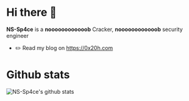 # Hi there 👋

**NS-Sp4ce** is a **noooooooooooob** Cracker, **noooooooooooob** security engineer

- ✏️ Read my blog on https://0x20h.com


# Github stats

![NS-Sp4ce's github stats](https://github-readme-stats.vercel.app/api?username=NS-Sp4ce&show_icons=true&theme=buefy)
